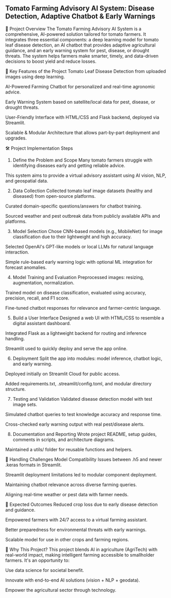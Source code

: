 ## Tomato Farming Advisory AI System: Disease Detection, Adaptive Chatbot & Early Warnings
🌱 Project Overview
The Tomato Farming Advisory AI System is a comprehensive, AI-powered solution tailored for tomato farmers. It integrates three essential components: a deep learning model for tomato leaf disease detection, an AI chatbot that provides adaptive agricultural guidance, and an early warning system for pest, disease, or drought threats. The system helps farmers make smarter, timely, and data-driven decisions to boost yield and reduce losses.

🚀 Key Features of the Project
Tomato Leaf Disease Detection from uploaded images using deep learning.

AI-Powered Farming Chatbot for personalized and real-time agronomic advice.

Early Warning System based on satellite/local data for pest, disease, or drought threats.

User-Friendly Interface with HTML/CSS and Flask backend, deployed via Streamlit.

Scalable & Modular Architecture that allows part-by-part deployment and upgrades.

🛠️ Project Implementation Steps
1. Define the Problem and Scope
Many tomato farmers struggle with identifying diseases early and getting reliable advice.

This system aims to provide a virtual advisory assistant using AI vision, NLP, and geospatial data.

2. Data Collection
Collected tomato leaf image datasets (healthy and diseased) from open-source platforms.

Curated domain-specific questions/answers for chatbot training.

Sourced weather and pest outbreak data from publicly available APIs and platforms.

3. Model Selection
Chose CNN-based models (e.g., MobileNet) for image classification due to their lightweight and high accuracy.

Selected OpenAI's GPT-like models or local LLMs for natural language interaction.

Simple rule-based early warning logic with optional ML integration for forecast anomalies.

4. Model Training and Evaluation
Preprocessed images: resizing, augmentation, normalization.

Trained model on disease classification, evaluated using accuracy, precision, recall, and F1 score.

Fine-tuned chatbot responses for relevance and farmer-centric language.

5. Build a User Interface
Designed a web UI with HTML/CSS to resemble a digital assistant dashboard.

Integrated Flask as a lightweight backend for routing and inference handling.

Streamlit used to quickly deploy and serve the app online.

6. Deployment
Split the app into modules: model inference, chatbot logic, and early warning.

Deployed initially on Streamlit Cloud for public access.

Added requirements.txt, .streamlit/config.toml, and modular directory structure.

7. Testing and Validation
Validated disease detection model with test image sets.

Simulated chatbot queries to test knowledge accuracy and response time.

Cross-checked early warning output with real pest/disease alerts.

8. Documentation and Reporting
Wrote project README, setup guides, comments in scripts, and architecture diagrams.

Maintained a utils/ folder for reusable functions and helpers.

🧩 Handling Challenges
Model Compatibility Issues between .h5 and newer .keras formats in Streamlit.

Streamlit deployment limitations led to modular component deployment.

Maintaining chatbot relevance across diverse farming queries.

Aligning real-time weather or pest data with farmer needs.

🎯 Expected Outcomes
Reduced crop loss due to early disease detection and guidance.

Empowered farmers with 24/7 access to a virtual farming assistant.

Better preparedness for environmental threats with early warnings.

Scalable model for use in other crops and farming regions.

🤔 Why This Project?
This project blends AI in agriculture (AgriTech) with real-world impact, making intelligent farming accessible to smallholder farmers. It's an opportunity to:

Use data science for societal benefit.

Innovate with end-to-end AI solutions (vision + NLP + geodata).

Empower the agricultural sector through technology.


